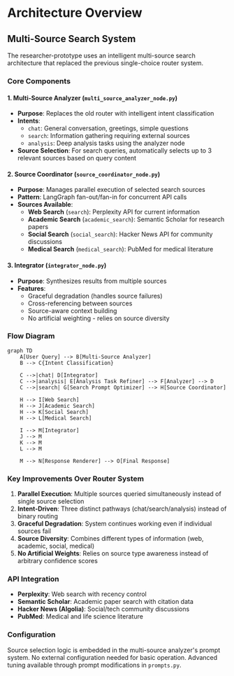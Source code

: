 # Architecture Overview

## Multi-Source Search System

The researcher-prototype uses an intelligent multi-source search architecture that replaced the previous single-choice router system.

### Core Components

#### 1. Multi-Source Analyzer (`multi_source_analyzer_node.py`)
- **Purpose**: Replaces the old router with intelligent intent classification
- **Intents**: 
  - `chat`: General conversation, greetings, simple questions
  - `search`: Information gathering requiring external sources
  - `analysis`: Deep analysis tasks using the analyzer node
- **Source Selection**: For search queries, automatically selects up to 3 relevant sources based on query content

#### 2. Source Coordinator (`source_coordinator_node.py`)  
- **Purpose**: Manages parallel execution of selected search sources
- **Pattern**: LangGraph fan-out/fan-in for concurrent API calls
- **Sources Available**:
  - **Web Search** (`search`): Perplexity API for current information
  - **Academic Search** (`academic_search`): Semantic Scholar for research papers
  - **Social Search** (`social_search`): Hacker News API for community discussions
  - **Medical Search** (`medical_search`): PubMed for medical literature

#### 3. Integrator (`integrator_node.py`)
- **Purpose**: Synthesizes results from multiple sources
- **Features**: 
  - Graceful degradation (handles source failures)
  - Cross-referencing between sources
  - Source-aware context building
  - No artificial weighting - relies on source diversity

### Flow Diagram

```mermaid
graph TD
    A[User Query] --> B[Multi-Source Analyzer]
    B --> C{Intent Classification}
    
    C -->|chat| D[Integrator]
    C -->|analysis| E[Analysis Task Refiner] --> F[Analyzer] --> D
    C -->|search| G[Search Prompt Optimizer] --> H[Source Coordinator]
    
    H --> I[Web Search]
    H --> J[Academic Search] 
    H --> K[Social Search]
    H --> L[Medical Search]
    
    I --> M[Integrator]
    J --> M
    K --> M
    L --> M
    
    M --> N[Response Renderer] --> O[Final Response]
```

### Key Improvements Over Router System

1. **Parallel Execution**: Multiple sources queried simultaneously instead of single source selection
2. **Intent-Driven**: Three distinct pathways (chat/search/analysis) instead of binary routing
3. **Graceful Degradation**: System continues working even if individual sources fail
4. **Source Diversity**: Combines different types of information (web, academic, social, medical)
5. **No Artificial Weights**: Relies on source type awareness instead of arbitrary confidence scores

### API Integration

- **Perplexity**: Web search with recency control
- **Semantic Scholar**: Academic paper search with citation data  
- **Hacker News (Algolia)**: Social/tech community discussions
- **PubMed**: Medical and life science literature

### Configuration

Source selection logic is embedded in the multi-source analyzer's prompt system. No external configuration needed for basic operation. Advanced tuning available through prompt modifications in `prompts.py`.
